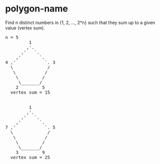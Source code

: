 # polygon-name

Find n distinct numbers in {1, 2, ..., 2*n} such that they sum up to a given value (vertex sum).

<pre>
n = 5
         1
        ,'.
      ,'   `.
    ,'       `.
4 ,'           `. 3
  \             /
   \           /
    \         /
     \_______/
    2         5
  vertex sum = 15


         1
        ,'.
      ,'   `.
    ,'       `.
7 ,'           `. 5
  \             /
   \           /
    \         /
     \_______/
    3         9
  vertex sum = 25
</pre>
